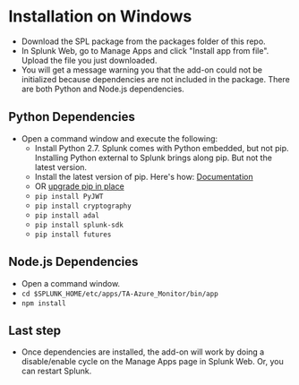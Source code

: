 # Installation on Windows

* Download the SPL package from the packages folder of this repo.
* In Splunk Web, go to Manage Apps and click "Install app from file". Upload the file you just downloaded.
* You will get a message warning you that the add-on could not be initialized because dependencies are not included in the package. There are both Python and Node.js dependencies.

## Python Dependencies
* Open a command window and execute the following:
  * Install Python 2.7. Splunk comes with Python embedded, but not pip. Installing Python external to Splunk brings along pip. But not the latest version.
  * Install the latest version of pip. 
    Here's how: [Documentation](https://pip.pypa.io/en/stable/installing/)  
  * OR [upgrade pip in place](https://pip.pypa.io/en/stable/installing/#upgrading-pip)
  * `pip install PyJWT`  
  * `pip install cryptography`
  * `pip install adal` 
  * `pip install splunk-sdk` 
  * `pip install futures` 

## Node.js Dependencies
* Open a command window.  
* `cd $SPLUNK_HOME/etc/apps/TA-Azure_Monitor/bin/app`
* `npm install`

## Last step
* Once dependencies are installed, the add-on will work by doing a disable/enable cycle on the Manage Apps page in Splunk Web. Or, you can restart Splunk.


